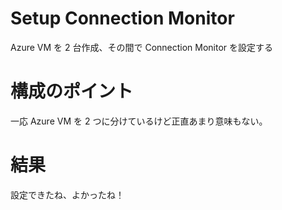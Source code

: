 # Setup Connection Monitor

Azure VM を 2 台作成、その間で Connection Monitor を設定する

# 構成のポイント

一応 Azure VM を 2 つに分けているけど正直あまり意味もない。

# 結果

設定できたね、よかったね！
